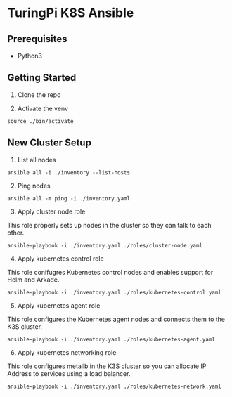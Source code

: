 # TuringPi K8S Ansible

## Prerequisites

* Python3

## Getting Started

1. Clone the repo 

2. Activate the venv

```
source ./bin/activate
```

## New Cluster Setup

1. List all nodes

```
ansible all -i ./inventory --list-hosts
```

2. Ping nodes

```
ansible all -m ping -i ./inventory.yaml
```

3. Apply cluster node role

This role properly sets up nodes in the cluster so they can talk to each other. 

```
ansible-playbook -i ./inventory.yaml ./roles/cluster-node.yaml
```

4. Apply kubernetes control role

This role conifugres Kubernetes control nodes and enables support for Helm and Arkade.

```
ansible-playbook -i ./inventory.yaml ./roles/kubernetes-control.yaml
```

5. Apply kubernetes agent role

This role configures the Kubernetes agent nodes and connects them to the K3S cluster.

```
ansible-playbook -i ./inventory.yaml ./roles/kubernetes-agent.yaml
```

6. Apply kubernetes networking role

This role configures metallb in the K3S cluster so you can allocate IP Address to services using a load balancer.

```
ansible-playbook -i ./inventory.yaml ./roles/kubernetes-network.yaml
```